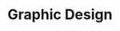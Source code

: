 ---
title: "Graphic Design"
institution: Zetech University
image: "./zetech.jpeg"
dateCompleted: "2014-08-01"
url: https://zetech.ac.ke/
---